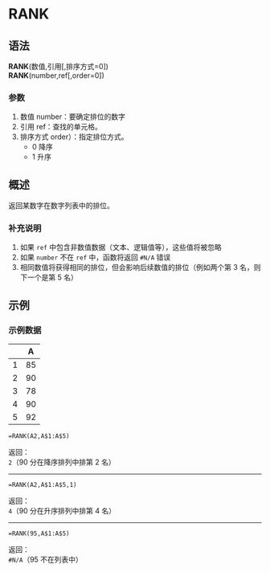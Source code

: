 # RANK

## 语法

**RANK**(数值,引用[,排序方式=0])  
**RANK**(number,ref[,order=0])

### 参数

1. 数值 number：要确定排位的数字
2. 引用 ref：查找的单元格。
3. 排序方式 order）：指定排位方式。
    - 0 降序
    - 1 升序

## 概述

返回某数字在数字列表中的排位。

### 补充说明

1. 如果 `ref` 中包含非数值数据（文本、逻辑值等），这些值将被忽略
2. 如果 `number` 不在 `ref` 中，函数将返回 `#N/A` 错误
3. 相同数值将获得相同的排位，但会影响后续数值的排位（例如两个第 3 名，则下一个是第 5 名）

## 示例

### 示例数据

|     | A   |
| --- | --- |
| 1   | 85  |
| 2   | 90  |
| 3   | 78  |
| 4   | 90  |
| 5   | 92  |

```excel
=RANK(A2,A$1:A$5)
```

返回：  
`2`（90 分在降序排列中排第 2 名）

---

```excel
=RANK(A2,A$1:A$5,1)
```

返回：  
`4`（90 分在升序排列中排第 4 名）

---

```excel
=RANK(95,A$1:A$5)
```

返回：  
`#N/A`（95 不在列表中）
